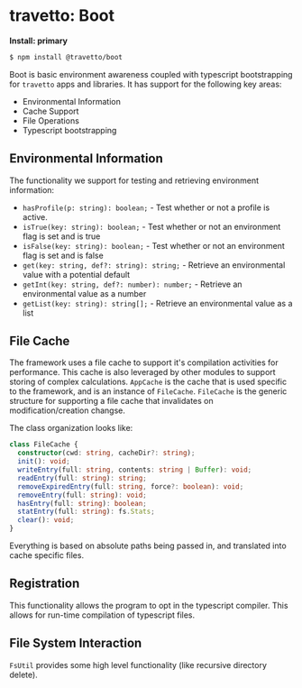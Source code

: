 travetto: Boot
===

**Install: primary**
```bash
$ npm install @travetto/boot
```

Boot is basic environment  awareness coupled with typescript bootstrapping for `travetto` apps and libraries.  It has support for the following key areas:
* Environmental Information
* Cache Support
* File Operations
* Typescript bootstrapping

## Environmental Information
 The functionality we support for testing and retrieving environment information:
* `hasProfile(p: string): boolean;` - Test whether or not a profile is active.
* `isTrue(key: string): boolean;` - Test whether or not an environment flag is set and is true
* `isFalse(key: string): boolean;` - Test whether or not an environment flag is set and is false
* `get(key: string, def?: string): string;` - Retrieve an environmental value with a potential default
* `getInt(key: string, def?: number): number;` - Retrieve an environmental value as a number
* `getList(key: string): string[];` - Retrieve an environmental value as a list

## File Cache
The framework uses a file cache to support it's compilation activities for performance.  This cache is also leveraged by other modules to support storing of complex calculations.  `AppCache` is the cache that is used specific to the framework, and is an instance of `FileCache`.  `FileCache` is the generic structure for supporting a file cache that invalidates on modification/creation changse.

The class organization looks like:
```typescript
class FileCache {    
  constructor(cwd: string, cacheDir?: string);
  init(): void;
  writeEntry(full: string, contents: string | Buffer): void;
  readEntry(full: string): string;
  removeExpiredEntry(full: string, force?: boolean): void;
  removeEntry(full: string): void;
  hasEntry(full: string): boolean;
  statEntry(full: string): fs.Stats;
  clear(): void;
}
```
Everything is based on absolute paths being passed in, and translated into cache specific files.  

## Registration
This functionality allows the program to opt in the typescript compiler.  This allows for run-time compilation of typescript files.

## File System Interaction
`FsUtil` provides some high level functionality (like recursive directory delete). 